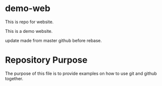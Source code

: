 # demo-web
This is repo for website.

This is a demo website.

update made from master github before rebase.

# Repository Purpose

The purpose of this file is to provide examples
on how to use git and github together.
